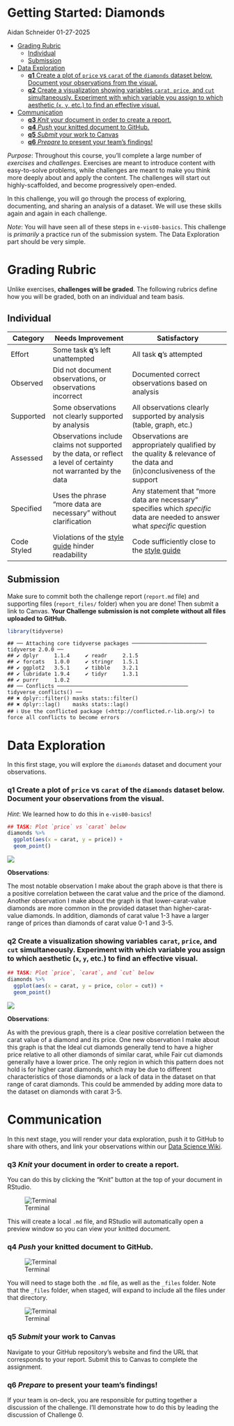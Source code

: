 Getting Started: Diamonds
================
Aidan Schneider
01-27-2025

- [Grading Rubric](#grading-rubric)
  - [Individual](#individual)
  - [Submission](#submission)
- [Data Exploration](#data-exploration)
  - [**q1** Create a plot of `price` vs `carat` of the `diamonds`
    dataset below. Document your observations from the
    visual.](#q1-create-a-plot-of-price-vs-carat-of-the-diamonds-dataset-below-document-your-observations-from-the-visual)
  - [**q2** Create a visualization showing variables `carat`, `price`,
    and `cut` simultaneously. Experiment with which variable you assign
    to which aesthetic (`x`, `y`, etc.) to find an effective
    visual.](#q2-create-a-visualization-showing-variables-carat-price-and-cut-simultaneously-experiment-with-which-variable-you-assign-to-which-aesthetic-x-y-etc-to-find-an-effective-visual)
- [Communication](#communication)
  - [**q3** *Knit* your document in order to create a
    report.](#q3-knit-your-document-in-order-to-create-a-report)
  - [**q4** *Push* your knitted document to
    GitHub.](#q4-push-your-knitted-document-to-github)
  - [**q5** *Submit* your work to
    Canvas](#q5-submit-your-work-to-canvas)
  - [**q6** *Prepare* to present your team’s
    findings!](#q6-prepare-to-present-your-teams-findings)

*Purpose*: Throughout this course, you’ll complete a large number of
*exercises* and *challenges*. Exercises are meant to introduce content
with easy-to-solve problems, while challenges are meant to make you
think more deeply about and apply the content. The challenges will start
out highly-scaffolded, and become progressively open-ended.

In this challenge, you will go through the process of exploring,
documenting, and sharing an analysis of a dataset. We will use these
skills again and again in each challenge.

*Note*: You will have seen all of these steps in `e-vis00-basics`. This
challenge is *primarily* a practice run of the submission system. The
Data Exploration part should be very simple.

<!-- include-rubric -->

# Grading Rubric

<!-- -------------------------------------------------- -->

Unlike exercises, **challenges will be graded**. The following rubrics
define how you will be graded, both on an individual and team basis.

## Individual

<!-- ------------------------- -->

| Category | Needs Improvement | Satisfactory |
|----|----|----|
| Effort | Some task **q**’s left unattempted | All task **q**’s attempted |
| Observed | Did not document observations, or observations incorrect | Documented correct observations based on analysis |
| Supported | Some observations not clearly supported by analysis | All observations clearly supported by analysis (table, graph, etc.) |
| Assessed | Observations include claims not supported by the data, or reflect a level of certainty not warranted by the data | Observations are appropriately qualified by the quality & relevance of the data and (in)conclusiveness of the support |
| Specified | Uses the phrase “more data are necessary” without clarification | Any statement that “more data are necessary” specifies which *specific* data are needed to answer what *specific* question |
| Code Styled | Violations of the [style guide](https://style.tidyverse.org/) hinder readability | Code sufficiently close to the [style guide](https://style.tidyverse.org/) |

## Submission

<!-- ------------------------- -->

Make sure to commit both the challenge report (`report.md` file) and
supporting files (`report_files/` folder) when you are done! Then submit
a link to Canvas. **Your Challenge submission is not complete without
all files uploaded to GitHub.**

``` r
library(tidyverse)
```

    ## ── Attaching core tidyverse packages ──────────────────────── tidyverse 2.0.0 ──
    ## ✔ dplyr     1.1.4     ✔ readr     2.1.5
    ## ✔ forcats   1.0.0     ✔ stringr   1.5.1
    ## ✔ ggplot2   3.5.1     ✔ tibble    3.2.1
    ## ✔ lubridate 1.9.4     ✔ tidyr     1.3.1
    ## ✔ purrr     1.0.2     
    ## ── Conflicts ────────────────────────────────────────── tidyverse_conflicts() ──
    ## ✖ dplyr::filter() masks stats::filter()
    ## ✖ dplyr::lag()    masks stats::lag()
    ## ℹ Use the conflicted package (<http://conflicted.r-lib.org/>) to force all conflicts to become errors

# Data Exploration

<!-- -------------------------------------------------- -->

In this first stage, you will explore the `diamonds` dataset and
document your observations.

### **q1** Create a plot of `price` vs `carat` of the `diamonds` dataset below. Document your observations from the visual.

*Hint*: We learned how to do this in `e-vis00-basics`!

``` r
## TASK: Plot `price` vs `carat` below
diamonds %>%
  ggplot(aes(x = carat, y = price)) +
  geom_point()
```

![](c00-diamonds-assignment_files/figure-gfm/q1-task-1.png)<!-- -->

**Observations**:

The most notable observation I make about the graph above is that there
is a positive correlation between the carat value and the price of the
diamond. Another observation I make about the graph is that
lower-carat-value diamonds are more common in the provided dataset than
higher-carat-value diamonds. In addition, diamonds of carat value 1-3
have a larger range of prices than diamonds of carat value 0-1 and 3-5.

### **q2** Create a visualization showing variables `carat`, `price`, and `cut` simultaneously. Experiment with which variable you assign to which aesthetic (`x`, `y`, etc.) to find an effective visual.

``` r
## TASK: Plot `price`, `carat`, and `cut` below
diamonds %>%
  ggplot(aes(x = carat, y = price, color = cut)) +
  geom_point()
```

![](c00-diamonds-assignment_files/figure-gfm/q2-task-1.png)<!-- -->

**Observations**:

As with the previous graph, there is a clear positive correlation
between the carat value of a diamond and its price. One new observation
I make about this graph is that the Ideal cut diamonds generally tend to
have a higher price relative to all other diamonds of similar carat,
while Fair cut diamonds generally have a lower price. The only region in
which this pattern does not hold is for higher carat diamonds, which may
be due to different characteristics of those diamonds or a lack of data
in the dataset on that range of carat diamonds. This could be ammended
by adding more data to the dataset on diamonds with carat 3-5.

# Communication

<!-- ---------------------------------------------------->

In this next stage, you will render your data exploration, push it to
GitHub to share with others, and link your observations within our [Data
Science
Wiki](https://olin-data-science.fandom.com/wiki/Olin_Data_Science_Wiki).

### **q3** *Knit* your document in order to create a report.

You can do this by clicking the “Knit” button at the top of your
document in RStudio.

<figure>
<img src="./images/c00-knit.png" alt="Terminal" />
<figcaption aria-hidden="true">Terminal</figcaption>
</figure>

This will create a local `.md` file, and RStudio will automatically open
a preview window so you can view your knitted document.

### **q4** *Push* your knitted document to GitHub.

<figure>
<img src="./images/c00-unstaged.png" alt="Terminal" />
<figcaption aria-hidden="true">Terminal</figcaption>
</figure>

You will need to stage both the `.md` file, as well as the `_files`
folder. Note that the `_files` folder, when staged, will expand to
include all the files under that directory.

<figure>
<img src="./images/c00-staged.png" alt="Terminal" />
<figcaption aria-hidden="true">Terminal</figcaption>
</figure>

### **q5** *Submit* your work to Canvas

Navigate to your GitHub repository’s website and find the URL that
corresponds to your report. Submit this to Canvas to complete the
assignment.

### **q6** *Prepare* to present your team’s findings!

If your team is on-deck, you are responsible for putting together a
discussion of the challenge. I’ll demonstrate how to do this by leading
the discussion of Challenge 0.
